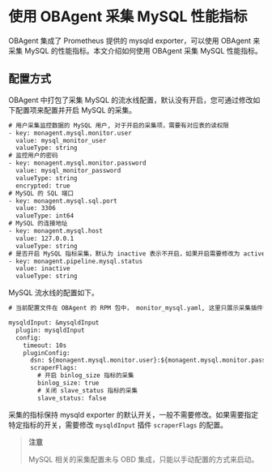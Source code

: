 # 使用 OBAgent 采集 MySQL 性能指标

OBAgent 集成了 Prometheus 提供的 mysqld exporter，可以使用 OBAgent 来采集 MySQL 的性能指标​。本文介绍如何使用 OBAgent 采集 MySQL 性能指标。

## 配置方式

OBAgent 中打包了采集 MySQL 的流水线配置，默认没有开启，您可通过修改如下配置项来配置并开启 MySQL 的采集。

```txt
# 用户采集监控数据的 MySQL 用户, 对于开启的采集项，需要有对应表的读权限
- key: monagent.mysql.monitor.user
  value: mysql_monitor_user
  valueType: string
# 监控用户的密码
- key: monagent.mysql.monitor.password
  value: mysql_monitor_password
  valueType: string
  encrypted: true
# MySQL 的 SQL 端口
- key: monagent.mysql.sql.port
  value: 3306
  valueType: int64
# MySQL 的连接地址
- key: monagent.mysql.host
  value: 127.0.0.1
  valueType: string
# 是否开启 MySQL 指标采集，默认为 inactive 表示不开启，如果开启需要修改为 active
- key: monagent.pipeline.mysql.status
  value: inactive
  valueType: string
```

MySQL 流水线的配置如下。

```txt
# 当前配置文件在 OBAgent 的 RPM 包中， monitor_mysql.yaml, 这里只展示采集插件部分

mysqldInput: &mysqldInput
  plugin: mysqldInput
  config:
    timeout: 10s
    pluginConfig:
      dsn: ${monagent.mysql.monitor.user}:${monagent.mysql.monitor.password}@(${monagent.mysql.host}:${monagent.mysql.sql.port})/
      scraperFlags:
        # 开启 binlog_size 指标的采集
        binlog_size: true
        # 关闭 slave_status 指标的采集
        slave_status: false
```

采集的指标保持 mysqld exporter 的默认开关，一般不需要修改。如果需要指定特定指标的开关，需要修改 `mysqldInput` 插件 `scraperFlags` 的配置。
> **注意**
>
> MySQL 相关的采集配置未与 OBD 集成，只能以手动配置的方式来启动。
